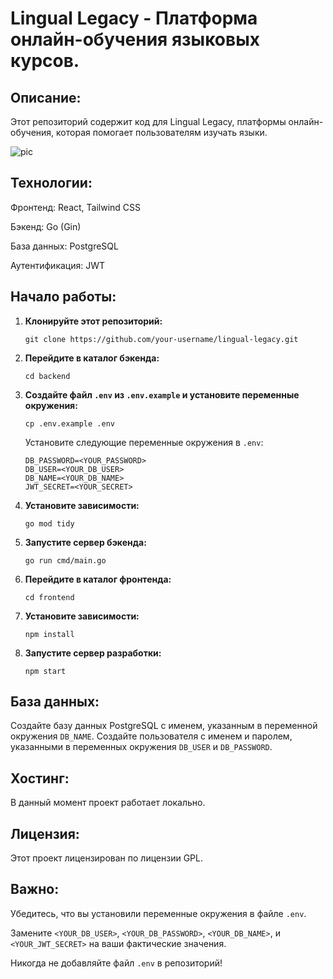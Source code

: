 # Lingual Legacy - Платформа онлайн-обучения языковых курсов.

## Описание:

Этот репозиторий содержит код для Lingual Legacy, платформы онлайн-обучения, которая помогает пользователям изучать языки. 

![pic](https://github.com/user-attachments/assets/d8096d0b-7182-421e-b6a7-6a580ea67eb7)


## Технологии:

Фронтенд: React, Tailwind CSS

Бэкенд: Go (Gin)

База данных: PostgreSQL

Аутентификация: JWT

## Начало работы:

1. **Клонируйте этот репозиторий:**
   ```
   git clone https://github.com/your-username/lingual-legacy.git
   ```

2. **Перейдите в каталог бэкенда:**
   ```
   cd backend
   ```

3. **Создайте файл `.env` из `.env.example` и установите переменные окружения:**
   ```
   cp .env.example .env
   ```
   Установите следующие переменные окружения в `.env`:

   ```
   DB_PASSWORD=<YOUR_PASSWORD>
   DB_USER=<YOUR_DB_USER>
   DB_NAME=<YOUR_DB_NAME>
   JWT_SECRET=<YOUR_SECRET>
   ```

4. **Установите зависимости:**
   ```
   go mod tidy
   ```

5. **Запустите сервер бэкенда:**
   ```
   go run cmd/main.go
   ```

6. **Перейдите в каталог фронтенда:**
   ```
   cd frontend
   ```

7. **Установите зависимости:**
   ```
   npm install
   ```

8. **Запустите сервер разработки:**
   ```
   npm start
   ```   

## База данных:

Создайте базу данных PostgreSQL с именем, указанным в переменной окружения `DB_NAME`.
Создайте пользователя с именем и паролем, указанными в переменных окружения `DB_USER` и `DB_PASSWORD`.

## Хостинг:

В данный момент проект работает локально.

## Лицензия:

Этот проект лицензирован по лицензии GPL.

## Важно:

Убедитесь, что вы установили переменные окружения в файле `.env`.

Замените `<YOUR_DB_USER>`, `<YOUR_DB_PASSWORD>`, `<YOUR_DB_NAME>`, и `<YOUR_JWT_SECRET>` на ваши фактические значения.

Никогда не добавляйте файл `.env` в репозиторий!
